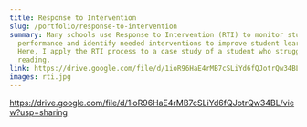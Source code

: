 ```yaml
---
title: Response to Intervention
slug: /portfolio/response-to-intervention
summary: Many schools use Response to Intervention (RTI) to monitor student
  performance and identify needed interventions to improve student learning.
  Here, I apply the RTI process to a case study of a student who struggles with
  reading.
link: https://drive.google.com/file/d/1ioR96HaE4rMB7cSLiYd6fQJotrQw34BL/
images: rti.jpg
---
```


<https://drive.google.com/file/d/1ioR96HaE4rMB7cSLiYd6fQJotrQw34BL/view?usp=sharing>
